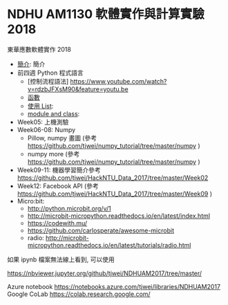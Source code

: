 # NDHU AM1130 軟體實作與計算實驗 2018
東華應數軟體實作 2018

* [簡介](Intro.md): 簡介
* 前四週 Python 程式語言
    * [控制流程語法] https://www.youtube.com/watch?v=rdzbJFXsM90&feature=youtu.be
    * [函數](Function/)
    * [使用 List](List.ipynb):  
    * [module and class](Module_and_Class.ipynb): 
* Week05: 上機測驗
* Week06-08: Numpy
    * Pillow, numpy 畫圖 (參考 https://github.com/tjwei/numpy_tutorial/tree/master/numpy )
    * numpy more (參考 https://github.com/tjwei/numpy_tutorial/tree/master/numpy )
* Week09-11: 機器學習簡介參考 https://github.com/tjwei/HackNTU_Data_2017/tree/master/Week02 
* Week12: Facebook API (參考 https://github.com/tjwei/HackNTU_Data_2017/tree/master/Week09 )
* Micro:bit:
    * http://python.microbit.org/v/1
    * http://microbit-micropython.readthedocs.io/en/latest/index.html
    * https://codewith.mu/
    * https://github.com/carlosperate/awesome-microbit
    * radio: http://microbit-micropython.readthedocs.io/en/latest/tutorials/radio.html
    

如果 ipynb 檔案無法線上看到, 可以使用


https://nbviewer.jupyter.org/github/tjwei/NDHUAM2017/tree/master/

Azure notebook https://notebooks.azure.com/tjwei/libraries/NDHUAM2017
Google CoLab https://colab.research.google.com/
